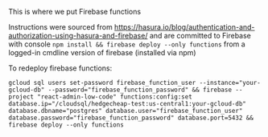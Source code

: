 This is where we put Firebase functions

Instructions were sourced from https://hasura.io/blog/authentication-and-authorization-using-hasura-and-firebase/
and are committed to Firebase with console `npm install && firebase deploy --only functions` from a logged-in cmdline version of firebase (installed via npm)

To redeploy firebase functions:

`
gcloud sql users set-password firebase_function_user --instance="your-gcloud-db" --password="firebase_function_password" && firebase --project "react-admin-low-code" functions:config:set database.ip="/cloudsql/hedgecheap-test:us-central1:your-gcloud-db" database.dbname="postgres" database.user="firebase_function_user" database.password="firebase_function_password" database.port=5432 && firebase deploy --only functions
`
